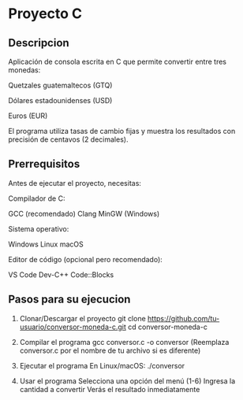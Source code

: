 # Proyecto C

## Descripcion
Aplicación de consola escrita en C que permite convertir entre tres monedas:

Quetzales guatemaltecos (GTQ)

Dólares estadounidenses (USD)

Euros (EUR)

El programa utiliza tasas de cambio fijas y muestra los resultados con precisión de centavos (2 decimales).

## Prerrequisitos
Antes de ejecutar el proyecto, necesitas:

Compilador de C:

GCC (recomendado)
Clang
MinGW (Windows)

Sistema operativo:

Windows
Linux
macOS

Editor de código (opcional pero recomendado):

VS Code
Dev-C++
Code::Blocks
## Pasos para su ejecucion
1. Clonar/Descargar el proyecto
git clone https://github.com/tu-usuario/conversor-moneda-c.git
cd conversor-moneda-c

2. Compilar el programa
gcc conversor.c -o conversor
(Reemplaza conversor.c por el nombre de tu archivo si es diferente)

3. Ejecutar el programa
En Linux/macOS:
./conversor
4. Usar el programa
Selecciona una opción del menú (1-6)
Ingresa la cantidad a convertir
Verás el resultado inmediatamente